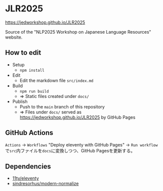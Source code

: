# JLR2025

https://jedworkshop.github.io/JLR2025

Source of the "NLP2025 Workshop on Japanese Language Resources" website.

## How to edit

- Setup
  - `npm install`
- Edit
  - Edit the markdown file `src/index.md`
- Build
  - `npm run build`
  - => Static files created under `docs/`
- Publish  
  - Push to the `main` branch of this repository
  - => Files under `docs/` served as https://jedworkshop.github.io/JLR2025 by GitHub Pages

## GitHub Actions

`Actions` -> `Workflows` "Deploy eleventy with GitHub Pages" -> `Run workflow`
で`src`内ファイルを`docs`に変換しつつ、GitHub Pagesを更新する。

## Dependencies

- [11ty/eleventy](https://github.com/11ty/eleventy)
- [sindresorhus/modern-normalize](https://github.com/sindresorhus/modern-normalize)
